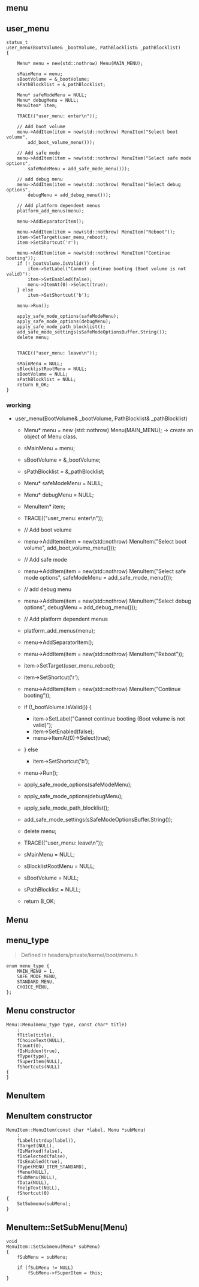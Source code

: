 ## menu

## user_menu

```
status_t
user_menu(BootVolume& _bootVolume, PathBlocklist& _pathBlocklist)
{

	Menu* menu = new(std::nothrow) Menu(MAIN_MENU);

	sMainMenu = menu;
	sBootVolume = &_bootVolume;
	sPathBlocklist = &_pathBlocklist;

	Menu* safeModeMenu = NULL;
	Menu* debugMenu = NULL;
	MenuItem* item;

	TRACE(("user_menu: enter\n"));

	// Add boot volume
	menu->AddItem(item = new(std::nothrow) MenuItem("Select boot volume",
		add_boot_volume_menu()));

	// Add safe mode
	menu->AddItem(item = new(std::nothrow) MenuItem("Select safe mode options",
		safeModeMenu = add_safe_mode_menu()));

	// add debug menu
	menu->AddItem(item = new(std::nothrow) MenuItem("Select debug options",
		debugMenu = add_debug_menu()));

	// Add platform dependent menus
	platform_add_menus(menu);

	menu->AddSeparatorItem();

	menu->AddItem(item = new(std::nothrow) MenuItem("Reboot"));
	item->SetTarget(user_menu_reboot);
	item->SetShortcut('r');

	menu->AddItem(item = new(std::nothrow) MenuItem("Continue booting"));
	if (!_bootVolume.IsValid()) {
		item->SetLabel("Cannot continue booting (Boot volume is not valid)");
		item->SetEnabled(false);
		menu->ItemAt(0)->Select(true);
	} else
		item->SetShortcut('b');

	menu->Run();

	apply_safe_mode_options(safeModeMenu);
	apply_safe_mode_options(debugMenu);
	apply_safe_mode_path_blocklist();
	add_safe_mode_settings(sSafeModeOptionsBuffer.String());
	delete menu;


	TRACE(("user_menu: leave\n"));

	sMainMenu = NULL;
	sBlocklistRootMenu = NULL;
	sBootVolume = NULL;
	sPathBlocklist = NULL;
	return B_OK;
}
```

### working
+ user_menu(BootVolume& _bootVolume, PathBlocklist& _pathBlocklist)
	+ Menu* menu = new (std::nothrow) Menu(MAIN_MENU); -> create an object of Menu class.
	+ sMainMenu = menu; 
	+ sBootVolume = &_bootVolume;
	+ sPathBlocklist = &_pathBlocklist;

	+ Menu* safeModeMenu = NULL;
	+ Menu* debugMenu = NULL;
	+ MenuItem* item;
	+ TRACE(("user_menu: enter\n"));
	+ // Add boot volume
	+ menu->AddItem(item = new(std::nothrow) MenuItem("Select boot volume",
		add_boot_volume_menu()));
	+ // Add safe mode
	+ menu->AddItem(item = new(std::nothrow) MenuItem("Select safe mode options",
		safeModeMenu = add_safe_mode_menu()));

	+ // add debug menu
	+ menu->AddItem(item = new(std::nothrow) MenuItem("Select debug options",
		debugMenu = add_debug_menu()));

	+ // Add platform dependent menus
	+ platform_add_menus(menu);

	+ menu->AddSeparatorItem();

	+ menu->AddItem(item = new(std::nothrow) MenuItem("Reboot"));
	+ item->SetTarget(user_menu_reboot);
	+ item->SetShortcut('r');

	+ menu->AddItem(item = new(std::nothrow) MenuItem("Continue booting"));
	+ if (!_bootVolume.IsValid()) {
		+ item->SetLabel("Cannot continue booting (Boot volume is not valid)");
		+ item->SetEnabled(false);
		+ menu->ItemAt(0)->Select(true);
	+ } else
		+ item->SetShortcut('b');

	+ menu->Run();

	+ apply_safe_mode_options(safeModeMenu);
	+ apply_safe_mode_options(debugMenu);
	+ apply_safe_mode_path_blocklist();
	+ add_safe_mode_settings(sSafeModeOptionsBuffer.String());
	+ delete menu;

	+ TRACE(("user_menu: leave\n"));

	+ sMainMenu = NULL;
	+ sBlocklistRootMenu = NULL;
	+ sBootVolume = NULL;
	+ sPathBlocklist = NULL;
	+ return B_OK;



## Menu

## menu_type

> Defined in headers/private/kernel/boot/menu.h

```
enum menu_type {
	MAIN_MENU = 1,
	SAFE_MODE_MENU,
	STANDARD_MENU,
	CHOICE_MENU,
};
```

## Menu constructor

```
Menu::Menu(menu_type type, const char* title)
	:
	fTitle(title),
	fChoiceText(NULL),
	fCount(0),
	fIsHidden(true),
	fType(type),
	fSuperItem(NULL),
	fShortcuts(NULL)
{
}
```


## MenuItem

## MenuItem constructor

```
MenuItem::MenuItem(const char *label, Menu *subMenu)
	:
	fLabel(strdup(label)),
	fTarget(NULL),
	fIsMarked(false),
	fIsSelected(false),
	fIsEnabled(true),
	fType(MENU_ITEM_STANDARD),
	fMenu(NULL),
	fSubMenu(NULL),
	fData(NULL),
	fHelpText(NULL),
	fShortcut(0)
{
	SetSubmenu(subMenu);
}
```

## MenuItem::SetSubMenu(Menu)

```
void
MenuItem::SetSubmenu(Menu* subMenu)
{
	fSubMenu = subMenu;

	if (fSubMenu != NULL)
		fSubMenu->fSuperItem = this;
}

```
